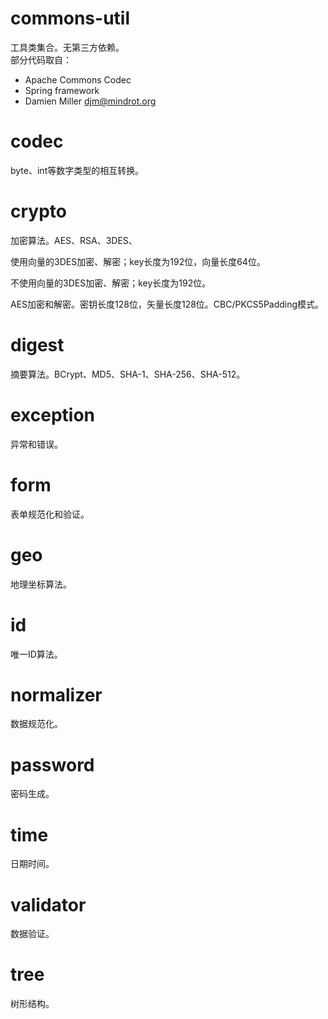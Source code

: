 # commons-util
工具类集合。无第三方依赖。  
部分代码取自：
- Apache Commons Codec
- Spring framework
- Damien Miller <djm@mindrot.org>

# codec
byte、int等数字类型的相互转换。

# crypto
加密算法。AES、RSA、3DES、

使用向量的3DES加密、解密；key长度为192位，向量长度64位。

不使用向量的3DES加密、解密；key长度为192位。

AES加密和解密。密钥长度128位，矢量长度128位。CBC/PKCS5Padding模式。

# digest
摘要算法。BCrypt、MD5、SHA-1、SHA-256、SHA-512。

# exception
异常和错误。

# form
表单规范化和验证。

# geo
地理坐标算法。

# id
唯一ID算法。

# normalizer
数据规范化。

# password
密码生成。

# time
日期时间。

# validator
数据验证。

# tree
树形结构。
